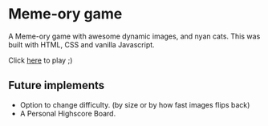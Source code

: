 # Meme-ory game
A Meme-ory game with awesome dynamic images, and nyan cats.
This was built with HTML, CSS and vanilla Javascript.

Click [here](https://andreasng97.github.io/memory-game/) to play ;)

## Future implements
* Option to change difficulty. (by size or by how fast images flips back) 
* A Personal Highscore Board.
